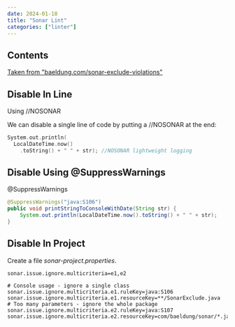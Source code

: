 ```yaml
---
date: 2024-01-18
title: "Sonar Lint"
categories: ["linter"]
---
```


## Contents

[Taken from "baeldung.com/sonar-exclude-violations"](https://www.baeldung.com/sonar-exclude-violations)

## Disable In Line

Using //NOSONAR

We can disable a single line of code by putting a //NOSONAR at the end:

```c
System.out.println(
  LocalDateTime.now()
    .toString() + " " + str); //NOSONAR lightweight logging
```

## Disable Using @SuppressWarnings

@SuppressWarnings

```java
@SuppressWarnings("java:S106")
public void printStringToConsoleWithDate(String str) {
    System.out.println(LocalDateTime.now().toString() + " " + str);
}
```

## Disable In Project

Create a file *sonar-project.properties*.

```shell
sonar.issue.ignore.multicriteria=e1,e2

# Console usage - ignore a single class
sonar.issue.ignore.multicriteria.e1.ruleKey=java:S106
sonar.issue.ignore.multicriteria.e1.resourceKey=**/SonarExclude.java
# Too many parameters - ignore the whole package
sonar.issue.ignore.multicriteria.e2.ruleKey=java:S107
sonar.issue.ignore.multicriteria.e2.resourceKey=com/baeldung/sonar/*.java
```
